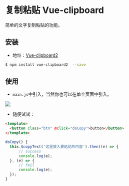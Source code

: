 # 复制粘贴 Vue-clipboard

简单的文字复制粘贴的功能。

## 安装

- 地址：[Vue-clipboard2](https://github.com/Inndy/vue-clipboard2)

```bash
$ npm install vue-clipboard2  --save
```

## 使用

- `main.js`中引入，当然你也可以在单个页面中引入。

<img class="zoom" src="~@img/mall_clipboard_1.jpg" />

- 随便试试：

```html
<template>
  <button class="btn" @click="doCopy">button</button>
</template>
```

```js
doCopy() {
  this.$copyText('这里放入要粘贴的内容').then((e) => {
      // success
      console.log(e);
  }, (e) => {
      // fail
      console.log(e);
  });
}
```
